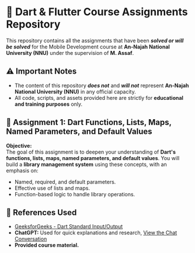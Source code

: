 # 📱 Dart & Flutter Course Assignments Repository  

This repository contains all the assignments that have been ***solved or will be solved*** for the Mobile Development course at **An-Najah National University (NNU)** under the supervision of **M. Assaf**.  

## ⚠️ Important Notes  
- The content of this repository ***does not*** and ***will not*** represent **An-Najah National University (NNU)** in any official capacity.  
- All code, scripts, and assets provided here are strictly for **educational and training purposes** only.  

## 📌 Assignment 1: Dart Functions, Lists, Maps, Named Parameters, and Default Values  
**Objective:**  
The goal of this assignment is to deepen your understanding of **Dart's functions, lists, maps, named parameters, and default values**. You will build a **library management system** using these concepts, with an emphasis on:  
- Named, required, and default parameters.  
- Effective use of lists and maps.  
- Function-based logic to handle library operations.  

## 🔗 References Used  
- [GeeksforGeeks - Dart Standard Input/Output](https://www.geeksforgeeks.org/dart-standard-input-output/)  
- **ChatGPT:** Used for quick explanations and research, [View the Chat Conversation](https://chatgpt.com/share/67be2b51-9118-8003-87cb-3ec46f51a344)  
- **Provided course material.**  
